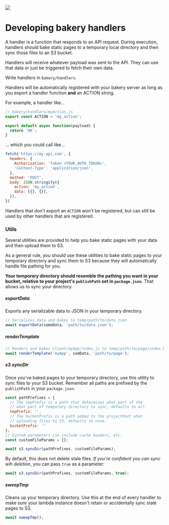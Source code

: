 ![](https://www.politico.com/interactives/cdn/images/badge.svg)

# Developing bakery handlers

A handler is a function that responds to an API request. During execution, handlers should bake static pages to a temporary local directory and then sync those files to an S3 bucket.

Handlers will receive whatever payload was sent to the API. They can use that data or just be triggered to fetch their own data.

Write handlers in `bakery/handlers`.

Handlers will be automatically registered with your bakery server as long as you export a handler function **and** an ACTION string.

For example, a handler like...

```javascript
// bakery/handlers/myAction.js
export const ACTION = 'my_action';

export default async function(payload) {
  return 'OK';
}
```

... which you could call like...

```javascript
fetch('https://my.api.com', {
  headers: {
    Authorization: 'Token <YOUR_AUTH_TOKEN>',
    'Content-Type': 'application/json',
  },
  method: 'POST',
  body: JSON.stringify({
    action: 'my_action',
    data: [{}, {}],
  }),
})
```

Handlers that don't export an `ACTION` won't be registered, but can still be used by other handlers that are registered.

### Utils

Several utilities are provided to help you bake static pages with your data and then upload them to S3.

As a general rule, you should use these utilities to bake static pages to your temporary directory and sync them to S3 because they will automatically handle file pathing for you.

**Your temporary directory should resemble the pathing you want in your bucket, relative to your project's `publishPath` set in `package.json`.** That allows us to sync your directory.

##### exportData

Exports any serializable data to JSON in your temporary directory.

```javascript
// Serializes data and bakes to temp/path/to/data.json
await exportData(someData, 'path/to/data.json');
```

##### renderTemplate

```javascript
// Renders and bakes client/myApp/index.js to temp/path/to/page/index.html
await renderTemplate('myApp', somData, 'path/to/page');
```

##### s3.syncDir

Once you've baked pages to your temporary directory, use this utility to sync files to your S3 bucket. Remember all paths are prefixed by the `publishPath` in your `package.json`.

```javascript
const pathPrefixes = {
  // The tmpPrefix is a path that determines what part of the
  // what part of temporary directory to sync, defaults to all.
  tmpPrefix: '',
  // The bucketPrefix is a path added to the projectRoot when
  // uploading files to S3, defaults to none.
  bucketPrefix: ''
};
// Custom parameters can include cache headers, etc.
const customFileParams = {};

await s3.syncDir(pathPrefixes, customFileParams);
```

By default, this does not delete stale files. *If you're confident you can sync wih deletion*, you can pass `true` as a parameter:

```javascript
await s3.syncDir(pathPrefixes, customFileParams, true);
```

##### sweepTmp

Cleans up your temporary directory. Use this at the end of every handler to make sure your lambda instance doesn't retain or accidentally sync stale pages to S3.

```javascript
await sweepTmp();
```
